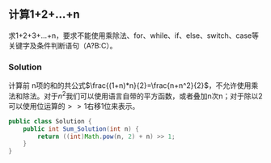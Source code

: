 ## 计算1+2+...+n

求1+2+3+...+n，要求不能使用乘除法、for、while、if、else、switch、case等关键字及条件判断语句（A?B:C）。

### Solution

计算前 n项的和的共公式$\frac{(1+n)*n}{2}=\frac{n+n^2}{2}$，不允许使用乘法和除法。对于$n^2$我们可以使用语言自带的平方函数，或者叠加n次n；对于除以2可以使用位运算的$>>1$右移1位来表示。

```java
public class Solution {
    public int Sum_Solution(int n) {
        return ((int)Math.pow(n, 2) + n) >> 1;
    }
}
```

